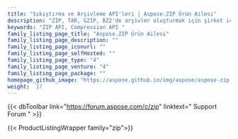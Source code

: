 ```yaml
---
title: "Sıkıştırma ve Arşivleme API'leri | Aspose.ZIP Ürün Ailesi"
description: "ZIP, TAR, GZIP, BZ2'de arşivler oluşturmak için şirket içi kitaplıkları indirin. Mevcut arşivlerden dosya ekleyin veya girişleri silin. ZipCrypto veya AES128, 192 ve AES256 kullanarak şifreleyin."
keywords: "ZIP API, Compression API "
family_listing_page_title: "Aspose.ZIP Ürün Ailesi"
family_listing_page_description: ""
family_listing_page_iconurl: ""
family_listing_page_selfHosted: ""
family_listing_page_type: "4"
family_listing_page_venture: "4"
family_listing_page_package: ""
homepage_github_image: "https://aspose.github.io/img/aspose/aspose-zip.png"
weight:  17
---
```


{{< dbToolbar link="https://forum.aspose.com/c/zip" linktext=" Support Forum " >}}

{{< ProductListingWrapper family="zip">}}

